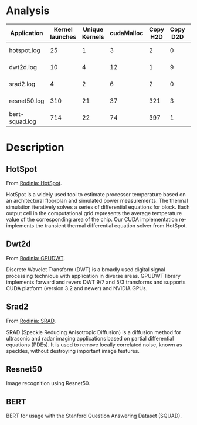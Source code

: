 # Analysis

| Application | Kernel launches | Unique Kernels | cudaMalloc | Copy H2D | Copy D2D | Copy D2H | CUDA API time | Total time
| --- | --- | --- | --- | --- | --- | --- | --- | --- |
| hotspot.log | 25 | 1 | 3 | 2 | 0 | 1 | 3.615 ms | 35.202 ms |
| dwt2d.log | 10 | 4 | 12 | 1 | 9 | 3 | 1.417 ms | 47.409 ms |
| srad2.log | 4 | 2 | 6 | 2 | 0 | 2 | 5.609 ms | 52.25 ms |
| resnet50.log | 310 | 21 | 37 | 321 | 3 | 3 | 15.676 ms | 139.005 ms |
| bert-squad.log | 714 | 22 | 74 | 397 | 1 | 3 | 132.906 ms | 531.512 ms |

# Description

## HotSpot

From [Rodinia: HotSpot](http://www.cs.virginia.edu/rodinia/doku.php?id=hotspot).

HotSpot is a widely used tool to estimate processor temperature based on an
architectural floorplan and simulated power measurements. The thermal
simulation iteratively solves a series of differential equations for block.
Each output cell in the computational grid represents the average temperature
value of the corresponding area of the chip. Our CUDA implementation
re-implements the transient thermal differential equation solver from HotSpot.

## Dwt2d

From [Rodinia: GPUDWT](http://www.cs.virginia.edu/rodinia/doku.php?id=gpudwt).

Discrete Wavelet Transform (DWT) is a broadly used digital signal processing
technique with application in diverse areas. GPUDWT library implements forward
and revers DWT 9/7 and 5/3 transforms and supports CUDA platform (version 3.2
and newer) and NVIDIA GPUs. 

##  Srad2

From [Rodinia: SRAD](http://www.cs.virginia.edu/rodinia/doku.php?id=srad).

SRAD (Speckle Reducing Anisotropic Diffusion) is a diffusion method for
ultrasonic and radar imaging applications based on partial differential
equations (PDEs). It is used to remove locally correlated noise, known as
speckles, without destroying important image features.

## Resnet50

Image recognition using Resnet50.

## BERT

BERT for usage with the Stanford Question Answering Dataset (SQUAD).
